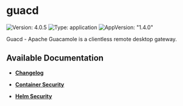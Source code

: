 # guacd

![Version: 4.0.5](https://img.shields.io/badge/Version-4.0.5-informational?style=flat-square) ![Type: application](https://img.shields.io/badge/Type-application-informational?style=flat-square) ![AppVersion: "1.4.0"](https://img.shields.io/badge/AppVersion-"1.4.0"-informational?style=flat-square)

Guacd - Apache Guacamole is a clientless remote desktop gateway.

## Available Documentation

- [**Changelog**](CHANGELOG)

- [**Container Security**](container-security)

- [**Helm Security**](helm-security)

